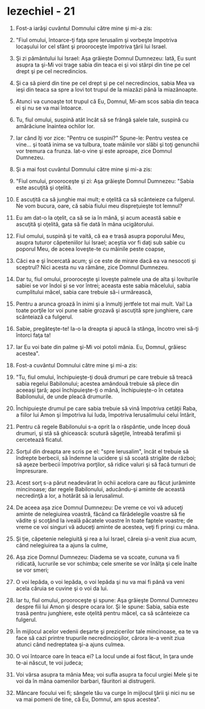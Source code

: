 # Iezechiel - 21

1. Fost-a iarăşi cuvântul Domnului către mine şi mi-a zis: 

2. "Fiul omului, întoarce-ţi faţa spre Ierusalim şi vorbeşte împotriva locaşului lor cel sfânt şi prooroceşte împotriva ţării lui Israel. 

3. Şi zi pământului lui Israel: Aşa grăieşte Domnul Dumnezeu: Iată, Eu sunt asupra ta şi-Mi voi trage sabia din teaca ei şi voi stârpi din tine pe cel drept şi pe cel necredincios. 

4. Şi ca să pierd din tine pe cel drept şi pe cel necredincios, sabia Mea va ieşi din teaca sa spre a lovi tot trupul de la miazăzi până la miazănoapte. 

5. Atunci va cunoaşte tot trupul că Eu, Domnul, Mi-am scos sabia din teaca ei şi nu se va mai întoarce. 

6. Tu, fiul omului, suspină atât încât să se frângă şalele tale, suspină cu amărăciune înaintea ochilor lor. 

7. Iar când îţi vor zice: "Pentru ce suspini?" Spune-le: Pentru vestea ce vine... şi toată inima se va tulbura, toate mâinile vor slăbi şi toţi genunchii vor tremura ca frunza. Iat-o vine şi este aproape, zice Domnul Dumnezeu. 

8. Şi a mai fost cuvântul Domnului către mine şi mi-a zis: 

9. "Fiul omului, prooroceşte şi zi: Aşa grăieşte Domnul Dumnezeu: "Sabia este ascuţită şi oţelită. 

10. E ascuţită ca să junghie mai mult; e oţelită ca să scânteieze ca fulgerul. Ne vom bucura, oare, că sabia fiului meu dispreţuieşte tot lemnul? 

11. Eu am dat-o la oţelit, ca să se ia în mână, şi acum această sabie e ascuţită şi oţelită, gata să fie dată în mâna ucigătorului. 

12. Fiul omului, suspină şi te vaită, că ea e trasă asupra poporului Meu, asupra tuturor căpeteniilor lui Israel; aceştia vor fi daţi sub sabie cu poporul Meu, de aceea loveşte-te cu mâinile peste coapse, 

13. Căci ea e şi încercată acum; şi ce este de mirare dacă ea va nesocoti şi sceptrul? Nici acesta nu va rămâne, zice Domnul Dumnezeu. 

14. Dar tu, fiul omului, prooroceşte şi loveşte palmele una de alta şi loviturile sabiei se vor îndoi şi se vor întrei; aceasta este sabia măcelului, sabia cumplitului măcel, sabia care trebuie să-i urmărească, 

15. Pentru a arunca groază în inimi şi a înmulţi jertfele tot mai mult. Vai! La toate porţile lor voi pune sabie grozavă şi ascuţită spre junghiere, care scânteiază ca fulgerul. 

16. Sabie, pregăteşte-te! Ia-o la dreapta şi apucă la stânga, încotro vrei să-ţi întorci faţa ta! 

17. Iar Eu voi bate din palme şi-Mi voi potoli mânia. Eu, Domnul, grăiesc acestea". 

18. Fost-a cuvântul Domnului către mine şi mi-a zis: 

19. "Tu, fiul omului, închipuieşte-ţi două drumuri pe care trebuie să treacă sabia regelui Babilonului; acestea amândouă trebuie să plece din aceeaşi ţară; apoi închipuieşte-ţi o mână, închipuieşte-o în cetatea Babilonului, de unde pleacă drumurile. 

20. Închipuieşte drumul pe care sabia trebuie să vină împotriva cetăţii Raba, a fiilor lui Amon şi împotriva lui Iuda, împotriva Ierusalimului celui întărit, 

21. Pentru că regele Babilonului s-a oprit la o răspântie, unde încep două drumuri, şi stă să ghicească: scutură săgeţile, întreabă terafimii şi cercetează ficatul. 

22. Sorţul din dreapta are scris pe el: "spre Ierusalim", încât el trebuie să îndrepte berbecii, să îndemne la ucidere şi să scoată strigăte de război; să aşeze berbecii împotriva porţilor, să ridice valuri şi să facă turnuri de împresurare. 

23. Acest sorţ s-a părut neadevărat în ochii acelora care au făcut jurăminte mincinoase; dar regele Babilonului, aducându-şi aminte de această necredinţă a lor, a hotărât să ia Ierusalimul. 

24. De aceea aşa zice Domnul Dumnezeu: De vreme ce voi vă aduceţi aminte de nelegiuirea voastră, făcând ca fărădelegile voastre să fie vădite şi scoţând la iveală păcatele voastre în toate faptele voastre; de vreme ce voi singuri vă aduceţi aminte de acestea, veţi fi prinşi cu mâna. 

25. Şi ţie, căpetenie nelegiuită şi rea a lui Israel, căreia şi-a venit ziua acum, când nelegiuirea ta a ajuns la culme, 

26. Aşa zice Domnul Dumnezeu: Diadema se va scoate, cununa va fi ridicată, lucrurile se vor schimba; cele smerite se vor înălţa şi cele înalte se vor smeri; 

27. O voi lepăda, o voi lepăda, o voi lepăda şi nu va mai fi până va veni acela căruia se cuvine şi o voi da lui. 

28. Iar tu, fiul omului, prooroceşte şi spune: Aşa grăieşte Domnul Dumnezeu despre fiii lui Amon şi despre ocara lor. Şi le spune: Sabia, sabia este trasă pentru junghiere, este oţelită pentru măcel, ca să scânteieze ca fulgerul. 

29. În mijlocul acelor vedenii deşarte şi prezicerilor tale mincinoase, ea te va face să cazi printre trupurile necredincioşilor, cărora le-a venit ziua atunci când nedreptatea şi-a ajuns culmea. 

30. O voi întoarce oare în teaca ei? La locul unde ai fost făcut, în ţara unde te-ai născut, te voi judeca; 

31. Voi vărsa asupra ta mânia Mea; voi sufla asupra ta focul urgiei Mele şi te voi da în mâna oamenilor barbari, făuritori ai distrugerii. 

32. Mâncare focului vei fi; sângele tău va curge în mijlocul ţării şi nici nu se va mai pomeni de tine, că Eu, Domnul, am spus acestea". 

